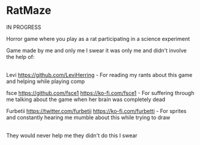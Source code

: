 # RatMaze
IN PROGRESS

Horror game where you play as a rat participating in a science experiment


Game made by me and only me I swear it was only me and didn't involve the help of:

\
Levi https://github.com/LeviHerring - For reading my rants about this game and helping while playing comp

fsce https://github.com/fsce1 https://ko-fi.com/fsce1 - For suffering through me talking about the game when her brain was completely dead

Furbetii https://twitter.com/furbetii https://ko-fi.com/furbetti - For sprites and constantly hearing me mumble about this while trying to draw

\
They would never help me they didn't do this I swear
